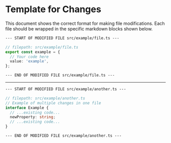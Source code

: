 # Template for Changes

This document shows the correct format for making file modifications. Each file should be wrapped in the specific markdown blocks shown below.

```markdown
--- START OF MODIFIED FILE src/example/file.ts ---
```

```typescript
// filepath: src/example/file.ts
export const example = {
  // Your code here
  value: 'example',
};
```

```markdown
--- END OF MODIFIED FILE src/example/file.ts ---
```

---

```markdown
--- START OF MODIFIED FILE src/example/another.ts ---
```

```typescript
// filepath: src/example/another.ts
// Example of multiple changes in one file
interface Example {
  // ...existing code...
  newProperty: string;
  // ...existing code...
}
```

```markdown
--- END OF MODIFIED FILE src/example/another.ts ---
```
